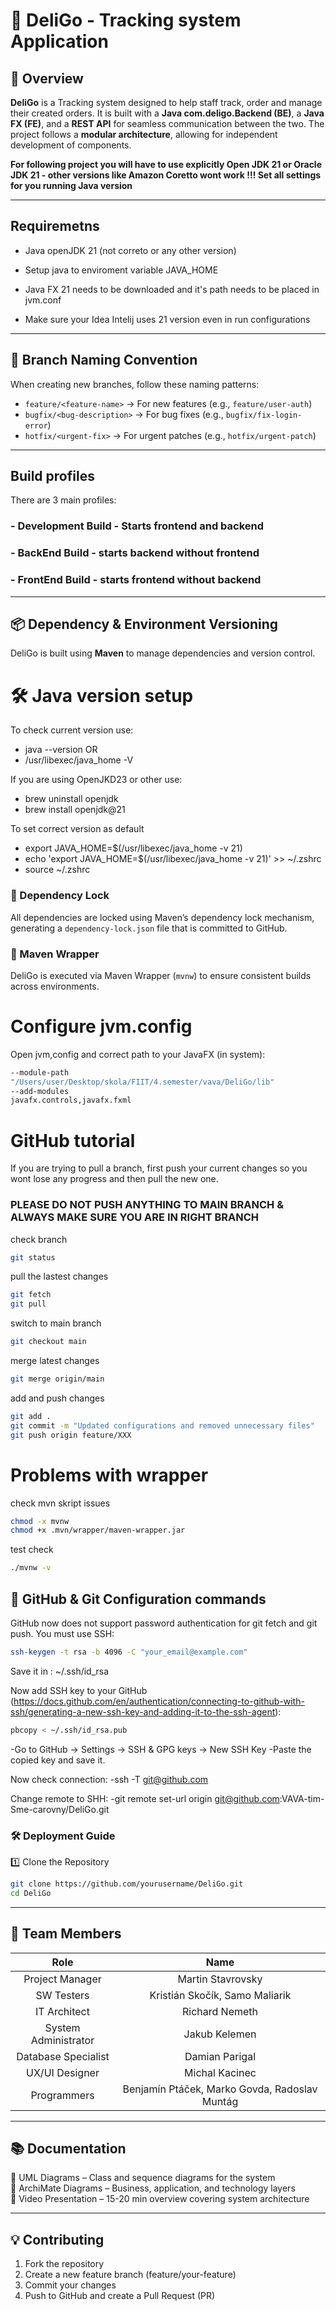 # 🏦 DeliGo - Tracking system Application  

## 📌 Overview  

**DeliGo** is a Tracking system  designed to help staff track, order and manage their created orders. It is built with a **Java com.deligo.Backend (BE)**, a **Java FX (FE)**, and a **REST API** for seamless communication between the two. The project follows a **modular architecture**, allowing for independent development of components.  

**For following project you will have to use explicitly Open JDK 21 or Oracle JDK 21  - other versions like Amazon Coretto wont work !!! Set all settings for you running Java version**

---

## Requiremetns
   
- Java openJDK 21 (not correto or any other version)
  
 - Setup java to enviroment variable JAVA_HOME

- Java FX 21 needs to be downloaded and it's path needs to be placed in jvm.conf

- Make sure your Idea Intelij uses 21 version even in run configurations

---

## 🔀 Branch Naming Convention  

When creating new branches, follow these naming patterns:  

- `feature/<feature-name>` → For new features (e.g., `feature/user-auth`)  
- `bugfix/<bug-description>` → For bug fixes (e.g., `bugfix/fix-login-error`)  
- `hotfix/<urgent-fix>` → For urgent patches (e.g., `hotfix/urgent-patch`)  

---

## Build profiles
There are 3 main profiles:
### - Development Build - Starts frontend and backend
### - BackEnd Build - starts backend without frontend
### - FrontEnd Build - starts frontend without backend

---

## 📦 Dependency & Environment Versioning  

DeliGo is built using **Maven** to manage dependencies and version control.

# 🛠 Java version setup
To check current version use:
- java --version
OR
- /usr/libexec/java_home -V

If you are using OpenJKD23 or other use:
- brew uninstall openjdk
- brew install openjdk@21

To set correct version as default
- export JAVA_HOME=$(/usr/libexec/java_home -v 21)
- echo 'export JAVA_HOME=$(/usr/libexec/java_home -v 21)' >> ~/.zshrc
- source ~/.zshrc


### 🔹 Dependency Lock
All dependencies are locked using Maven’s dependency lock mechanism, generating a `dependency-lock.json` file that is committed to GitHub.  

### 🔹 Maven Wrapper
DeliGo is executed via Maven Wrapper (`mvnw`) to ensure consistent builds across environments.

# Configure jvm.config
Open jvm,config and correct path to your JavaFX (in system):

```sh
--module-path
"/Users/user/Desktop/skola/FIIT/4.semester/vava/DeliGo/lib"
--add-modules
javafx.controls,javafx.fxml
```

# GitHub tutorial
If you are trying to pull a branch, first push your current changes so you wont lose any progress and then pull the new one.

### PLEASE DO NOT PUSH ANYTHING TO MAIN BRANCH & ALWAYS MAKE SURE YOU ARE IN RIGHT BRANCH 
check branch
```sh
git status
```
pull the lastest changes
```sh
git fetch
git pull
```
switch to main branch
```sh
git checkout main
```
merge latest changes
```sh
git merge origin/main
```
add and push changes
```sh
git add .
git commit -m "Updated configurations and removed unnecessary files"
git push origin feature/XXX
```


# Problems with wrapper
check mvn skript issues
```sh
chmod -x mvnw
chmod +x .mvn/wrapper/maven-wrapper.jar
```
test check
```sh
./mvnw -v
```

## 🔄 GitHub & Git Configuration commands
GitHub now does not support password authentication for git fetch and git push. You must use SSH:
```sh
ssh-keygen -t rsa -b 4096 -C "your_email@example.com"
```
Save it in : ~/.ssh/id_rsa

Now add SSH key to your GitHub (https://docs.github.com/en/authentication/connecting-to-github-with-ssh/generating-a-new-ssh-key-and-adding-it-to-the-ssh-agent):
```sh
pbcopy < ~/.ssh/id_rsa.pub
```

-Go to GitHub → Settings → SSH & GPG keys → New SSH Key
-Paste the copied key and save it.

Now check connection:
-ssh -T git@github.com

Change remote to SHH:
-git remote set-url origin git@github.com:VAVA-tim-Sme-carovny/DeliGo.git


### 🛠️ Deployment Guide

1️⃣ Clone the Repository

```sh
git clone https://github.com/yourusername/DeliGo.git
cd DeliGo
```

---

## 👥 Team Members

| Role   | Name    |
|:-------------:|:---------------:|
| Project Manager      | Martin Stavrovsky                             |
| SW Testers           | Kristián Skočík, Samo Maliarik                |
| IT Architect         | Richard Nemeth                                |
| System Administrator | Jakub Kelemen                                 |
| Database Specialist  | Damian Parigal                                |
| UX/UI Designer       | Michal Kacinec                                |
| Programmers          | Benjamín Ptáček, Marko Govda, Radoslav Muntág |

---

## 📚 Documentation

📌 UML Diagrams – Class and sequence diagrams for the system <br>
📌 ArchiMate Diagrams – Business, application, and technology layers<br>
📌 Video Presentation – 15-20 min overview covering system architecture<br>

---

## 💡 Contributing

1.	Fork the repository
2.	Create a new feature branch (feature/your-feature)
3.	Commit your changes
4.	Push to GitHub and create a Pull Request (PR)

